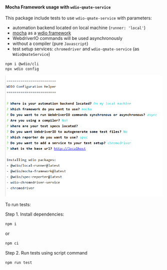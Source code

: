 #### Mocha Framework usage with `wdio-qmate-service`

This package include tests to use `wdio-qmate-service` with parameters:
- automation backend located on local machine (`runner: 'local'`)
- [mocha](https://mochajs.org/) as a [wdio framework](https://webdriver.io/docs/frameworks.html#using-mocha)
- WebdriverIO commands will be used asynchronously
- without a compiler (pure `Javascript`)
- test setup services: `chromedriver` and `wdio-qmate-service` (as `WdioQmateService`)

```shell script
npm i @wdio/cli
npx wdio config
```
![WDIO configuration helper steps](wdioConfigurationHelper.PNG)


To run tests:

Step 1. Install dependencies:
```bash
npm i
```
or 
```bash
npm ci
```

Step 2. Run tests using script command
```bash
npm run test
```